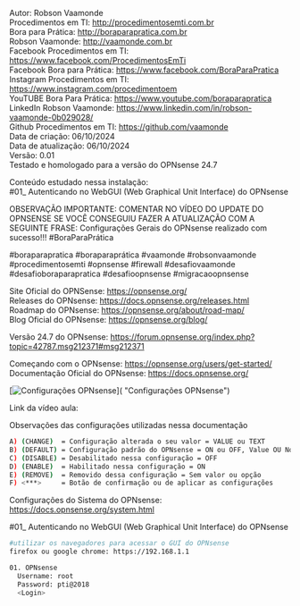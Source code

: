 Autor: Robson Vaamonde<br>
Procedimentos em TI: http://procedimentosemti.com.br<br>
Bora para Prática: http://boraparapratica.com.br<br>
Robson Vaamonde: http://vaamonde.com.br<br>
Facebook Procedimentos em TI: https://www.facebook.com/ProcedimentosEmTi<br>
Facebook Bora para Prática: https://www.facebook.com/BoraParaPratica<br>
Instagram Procedimentos em TI: https://www.instagram.com/procedimentoem<br>
YouTUBE Bora Para Prática: https://www.youtube.com/boraparapratica<br>
LinkedIn Robson Vaamonde: https://www.linkedin.com/in/robson-vaamonde-0b029028/<br>
Github Procedimentos em TI: https://github.com/vaamonde<br>
Data de criação: 06/10/2024<br>
Data de atualização: 06/10/2024<br>
Versão: 0.01<br>
Testado e homologado para a versão do OPNsense 24.7

Conteúdo estudado nessa instalação:<br>
#01_ Autenticando no WebGUI (Web Graphical Unit Interface) do OPNsense<br>

OBSERVAÇÃO IMPORTANTE: COMENTAR NO VÍDEO DO UPDATE DO OPNSENSE SE VOCÊ CONSEGUIU FAZER A ATUALIZAÇÃO COM A SEGUINTE FRASE: Configurações Gerais do OPNsense realizado com sucesso!!! #BoraParaPrática

#boraparapratica #boraparaprática #vaamonde #robsonvaamonde #procedimentosemti #opnsense #firewall #desafiovaamonde #desafioboraparapratica #desafioopnsense #migracaoopnsense

Site Oficial do OPNSense: https://opnsense.org/<br>
Releases do OPNsense: https://docs.opnsense.org/releases.html<br>
Roadmap do OPNsense: https://opnsense.org/about/road-map/<br>
Blog Oficial do OPNsense: https://opnsense.org/blog/

Versão 24.7 do OPNsense: https://forum.opnsense.org/index.php?topic=42787.msg212371#msg212371

Começando com o OPNsense: https://opnsense.org/users/get-started/<br>
Documentação Oficial do OPNsense: https://docs.opnsense.org/

[![Configurações OPNsense](http://img.youtube.com/vi//0.jpg)]( "Configurações OPNsense")

Link da vídeo aula: 

Observações das configurações utilizadas nessa documentação
```bash
A) (CHANGE)  = Configuração alterada o seu valor = VALUE ou TEXT
B) (DEFAULT) = Configuração padrão do OPNsense = ON ou OFF, Value OU None
C) (DISABLE) = Desabilitado nessa configuração = OFF
D) (ENABLE)  = Habilitado nessa configuração = ON
E) (REMOVE)  = Removido dessa configuração = Sem valor ou opção
F) <***>     = Botão de confirmação ou de aplicar as configurações
```

Configurações do Sistema do OPNsense: https://docs.opnsense.org/system.html<br>

#01_ Autenticando no WebGUI (Web Graphical Unit Interface) do OPNsense<br>
```bash
#utilizar os navegadores para acessar o GUI do OPNsense
firefox ou google chrome: https://192.168.1.1

01. OPNsense
  Username: root
  Password: pti@2018
  <Login>
```